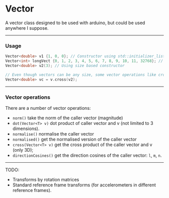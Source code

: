 # Vector

A vector class designed to be used with arduino, but could be used anywhere I suppose.

---

### Usage
```cpp
Vector<double> v1 {1, 0, 0}; // Constructor using std::initializer_list<T>
Vector<int> longVect {0, 1, 2, 3, 4, 5, 6, 7, 8, 9, 10, 11, 32768}; // Vectors can be any size
Vector<double> v2(3); // Using size based constructor

// Even though vectors can be any size, some vector operations like cross() can are only performed on the first three elements
Vector<double> vc = v.cross(v2);
```

---
### Vector operations 

There are a number of vector operations:
- `norm()` take the norm of the caller vector (magnitude)
- `dot(Vector<T> v)` dot product of caller vector and v (not limited to 3 dimensions).
- `normalise()` normalise the caller vector
- `normalised()` get the normalised version of the caller vector
- `cross(Vector<T> v)` get the cross product of the caller vector and v (only 3D);
- `directionCosines()` get the direction cosines of the caller vector: `l`, `m`, `n`.

---

TODO: 
- Transforms by rotation matrices
- Standard reference frame transforms (for accelerometers in different reference frames).